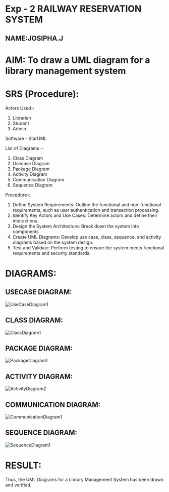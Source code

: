 # Exp - 2 RAILWAY RESERVATION SYSTEM
## NAME:JOSIPHA.J
# AIM: To draw a UML diagram for a library management system

# SRS (Procedure):
Actors Used-:
1) Librarian
2) Student
3) Admin

Software - StarUML

List of Diagrams -:
1) Class Diagram
2) Usecase Diagram
3) Package Diagram
4) Activity Diagram
5) Communication Diagram
6) Sequence Diagram

Procedure-:
1. Define System Requirements: Outline the functional and non-functional requirements, such as user authentication and transaction processing.
2. Identify Key Actors and Use Cases: Determine actors and define their interactions.
3. Design the System Architecture: Break down the system into components
4. Create UML Diagrams: Develop use case, class, sequence, and activity diagrams based on the system design.
5. Test and Validate: Perform testing to ensure the system meets functional requirements and security standards.


# DIAGRAMS:
## USECASE DIAGRAM:


![UseCaseDiagram1](https://github.com/user-attachments/assets/26bec600-8965-4903-b6aa-1f0e0d273ed6)


## CLASS DIAGRAM:


![ClassDiagram1](https://github.com/user-attachments/assets/ce095a8f-e884-43e7-bc87-54a5da9c1413)


## PACKAGE DIAGRAM:



![PackageDiagram1](https://github.com/user-attachments/assets/d5771cdf-5322-4763-9c7b-f427c7fdaa0e)

## ACTIVITY DIAGRAM:

![ActivityDiagram2](https://github.com/user-attachments/assets/6420be4c-3430-4718-a7ec-1642878de6e1)


## COMMUNICATION DIAGRAM:

![CommunicationDiagram1](https://github.com/user-attachments/assets/e16d4e8b-a5aa-4c67-87ef-48fe89f8422d)


## SEQUENCE DIAGRAM:


![SequenceDiagram1](https://github.com/user-attachments/assets/56ba4e00-5eba-4d7c-b477-1ccb7dd71b12)


# RESULT:
Thus, the UML Diagrams for a Library Management System has been drawn and verified.
